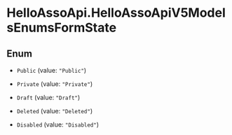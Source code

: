 # HelloAssoApi.HelloAssoApiV5ModelsEnumsFormState

## Enum


* `Public` (value: `"Public"`)

* `Private` (value: `"Private"`)

* `Draft` (value: `"Draft"`)

* `Deleted` (value: `"Deleted"`)

* `Disabled` (value: `"Disabled"`)


